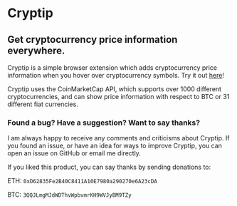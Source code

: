 # Cryptip
## Get cryptocurrency price information everywhere.

Cryptip is a simple browser extension which adds cryptocurrency price information when you hover over cryptocurrency symbols. Try it out [here](http://shawntabrizi.com/cryptip/)!

Cryptip uses the CoinMarketCap API, which supports over 1000 different cryptocurrencies, and can show price information with respect to BTC or 31 different fiat currencies.

### Found a bug? Have a suggestion? Want to say thanks?
I am always happy to receive any comments and criticisms about Cryptip. If you found an issue, or have an idea for ways to improve Cryptip, you can open an issue on GitHub or email me directly.

If you liked this product, you can say thanks by sending donations to:

ETH: `0xD62835Fe2B40C8411A10E7980a290270e6A23cDA`

BTC: `3QQJLmgMJdWDThvWpbvmrKH9WVJyBM9TZy`